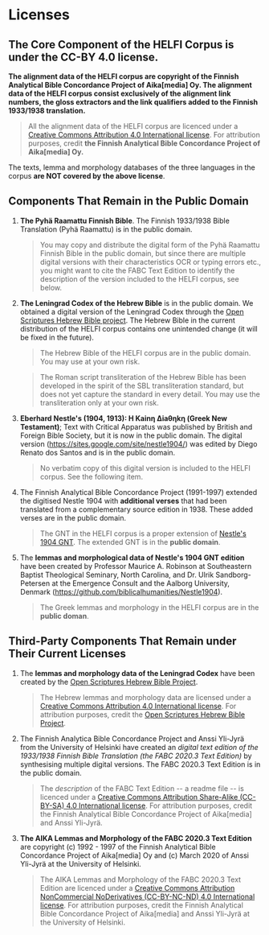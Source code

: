 # Licenses

## The Core Component of the HELFI Corpus is under the CC-BY 4.0 license.

**The alignment data of the HELFI corpus are copyright of the Finnish Analytical Bible Concordance Project of Aika[media] Oy.  The alignment data of the HELFI corpus consist exclusively of the alignment link numbers, the gloss extractors and the link qualifiers added to the Finnish 1933/1938 translation.**

   > All the alignment data of the HELFI corpus are licenced under a [Creative Commons Attribution 4.0 International license](https://creativecommons.org/licenses/by/4.0/). For attribution purposes, credit **the Finnish Analytical Bible Concordance Project of Aika[media] Oy.**

The texts, lemma and morphology databases of the three languages in the corpus **are NOT covered by the above license**. 

## Components That Remain in the Public Domain

1. **The Pyhä Raamattu Finnish Bible**.  The Finnish 1933/1938 Bible Translation (Pyhä Raamattu) is in the public domain. 

   > You may copy and distribute the digital form of the Pyhä Raamattu Finnish Bible in the public domain, but since there are multiple digital versions with their characteristics OCR or typing errors etc., you might want to cite the FABC Text Edition to identify the description of the version included to the HELFI corpus, see below. 

1. **The Leningrad Codex of the Hebrew Bible** is in the public domain. We obtained a digital version of the Leningrad Codex through the [Open Scriptures Hebrew Bible project](https://hb.openscriptures.org/).  The Hebrew Bible in the current distribution of the HELFI corpus contains one unintended change (it will be fixed in the future).   

   > The Hebrew Bible of the HELFI corpus are in the public domain.  You may use at your own risk.

   > The Roman script transliteration of the Hebrew Bible has been developed in the spirit of the SBL transliteration standard, but does not yet capture the standard in every detail.  You may use the transliteration only at your own risk.

1. **Eberhard Nestle's (1904, 1913): H Kainη ∆iaθηkη (Greek New Testament)**; Text with Critical Apparatus was published by British and Foreign Bible Society, but it is now in the public domain.  The digital version (https://sites.google.com/site/nestle1904/) was edited by Diego Renato dos Santos and is in the public domain.

   > No verbatim copy of this digital version is included to the HELFI corpus.  See the following item. 
    
1. The Finnish Analytical Bible Concordance Project (1991-1997) extended the digitised Nestle 1904 with **additional verses** that had been translated from a complementary source edition in 1938.  These added verses are in the public domain.

   > The GNT in the HELFI corpus is a proper extension of [Nestle's 1904 GNT](https://sites.google.com/site/nestle1904/).  The extended GNT is in the **public domain**.
       
1. The **lemmas and morphological data of Nestle's 1904 GNT edition** have been created by Professor Maurice A. Robinson at Southeastern Baptist Theological Seminary, North Carolina, and Dr. Ulrik Sandborg-Petersen at the Emergence Consult and the Aalborg University, Denmark (https://github.com/biblicalhumanities/Nestle1904).

   > The Greek lemmas and morphology in the HELFI corpus are in the **public doman**.

## Third-Party Components That Remain under Their Current Licenses

1. The **lemmas and morphology data of the Leningrad Codex** have been created by the [Open Scriptures Hebrew Bible Project](https://hb.openscriptures.org/).

   > The Hebrew lemmas and morphology data are licensed under a [Creative Commons Attribution 4.0 International license](https://creativecommons.org/licenses/by/4.0/). For attribution purposes, credit the [Open Scriptures Hebrew Bible Project](https://hb.openscriptures.org/).

1. The Finnish Analytica Bible Concordance Project and Anssi Yli-Jyrä from the University of Helsinki have created an *digital text edition of the 1933/1938 Finnish Bible Translation (the FABC 2020.3 Text Edition)* by synthesising multiple digital versions.  The FABC 2020.3 Text Edition is in the public domain.

   > The *description* of the FABC Text Edition -- a readme file -- is licenced under a [Creative Commons Attribution Share-Alike (CC-BY-SA) 4.0 International license](https://creativecommons.org/licenses/by-sa/4.0/).  For attribution purposes, credit the Finnish Analytical Bible Concordance Project of Aika[media] and Anssi Yli-Jyrä.
   
1. **The AIKA Lemmas and Morphology of the FABC 2020.3 Text Edition** are copyright (c) 1992 - 1997 of the Finnish Analytical Bible Concordance Project of Aika[media] Oy and (c) March 2020 of Anssi Yli-Jyrä at the University of Helsinki.

   > The AIKA Lemmas and Morphology of the FABC 2020.3 Text Edition are licenced under a [Creative Commons Attribution NonCommercial NoDerivatives (CC-BY-NC-ND) 4.0 International license](https://creativecommons.org/licenses/by-nc-nd/4.0/). For attribution purposes, credit the Finnish Analytical Bible Concordance Project of Aika[media] and Anssi Yli-Jyrä at the University of Helsinki.

